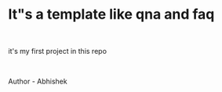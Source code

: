 # It"s a template like qna and faq

<br>
<P> it's my first project in this repo</p>
<br>
<p>Author - Abhishek</p>
